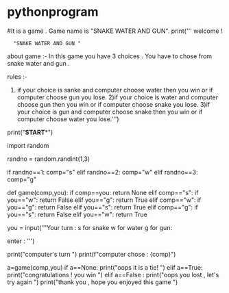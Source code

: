 # pythonprogram
#It is a game . Game name is "SNAKE WATER AND GUN". 
print(''' welcome ! 

      "SNAKE WATER AND GUN "

about game :-
In this game you have 3 choices . You have to chose from snake 
water and gun .

rules :-

1) if your choice is sanke and computer choose water then you win or if computer choose 
   gun you lose.
2)if your choice is water and computer choose gun then you win or if computer choose 
   snake you lose.
3)if your choice is gun and computer choose snake then you win or if computer choose 
   water you lose.''')

print("**************START***************")


import random

randno = random.randint(1,3)

if randno==1:
    comp="s"
elif randno==2:
    comp="w"
elif randno==3:
    comp="g"

def game(comp,you):
    if comp==you:
        return None 
    elif comp=="s":
        if you=="w":
          return False 
        elif you=="g":
          return True
    elif  comp=="w":
        if you=="g":
          return False 
        elif you=="s":
          return True
    elif  comp=="g":
        if you=="s":
          return False 
        elif you=="w":
          return True    



you = input('''Your turn :
s for snake
w for water 
g for gun: 

enter : ''')

print("computer's turn ")
print(f"computer chose : {comp}")

a=game(comp,you)
if a==None:
   print("oops it is a tie! ")
elif a==True:
   print("congratulations ! you win ")
elif a==False :
   print("oops you lost , let's try again ")
print("thank you , hope you enjoyed this game ")   

